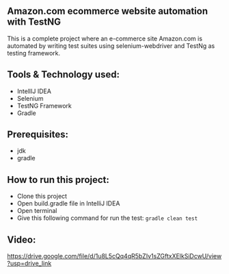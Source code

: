 ## Amazon.com ecommerce website automation with TestNG
This is a complete project where an e-commerce site Amazon.com is automated by writing test suites using selenium-webdriver and TestNg as testing framework.

## Tools & Technology used:
- IntellIJ IDEA
- Selenium
- TestNG Framework
- Gradle

## Prerequisites:
- jdk
- gradle

## How to run this project:
- Clone this project
- Open build.gradle file in IntelliJ IDEA
- Open terminal
- Give this following command for run the test: ```gradle clean test```

## Video:
https://drive.google.com/file/d/1u8L5cQq4qR5bZIv1sZGftxXElkSiDcwU/view?usp=drive_link

